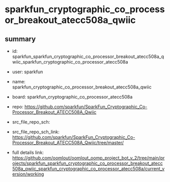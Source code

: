# sparkfun_cryptographic_co_processor_breakout_atecc508a_qwiic
 
## summary 
* id: sparkfun_sparkfun_cryptographic_co_processor_breakout_atecc508a_qwiic_sparkfun_cryptographic_co_processor_atecc508a
* user: sparkfun
* name: sparkfun_cryptographic_co_processor_breakout_atecc508a_qwiic
* board: sparkfun_cryptographic_co_processor_atecc508a
* repo: https://github.com/sparkfun/SparkFun_Cryptographic_Co-Processor_Breakout_ATECC508A_Qwiic



* src_file_repo_sch: 
* src_file_repo_sch_link: https://github.com/sparkfun/SparkFun_Cryptographic_Co-Processor_Breakout_ATECC508A_Qwiic/tree/master/
* full details link: https://github.com/oomlout/oomlout_oomp_project_bot_v_2/tree/main/projects/sparkfun_sparkfun_cryptographic_co_processor_breakout_atecc508a_qwiic_sparkfun_cryptographic_co_processor_atecc508a/current_version/working  







